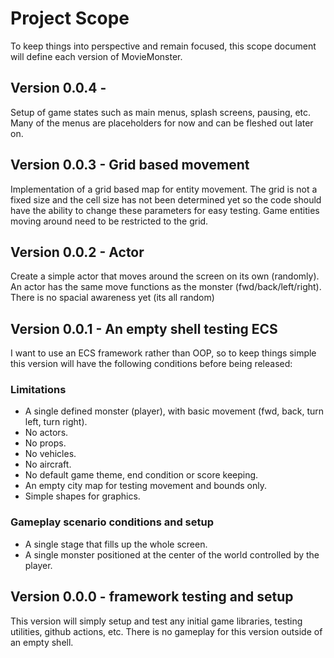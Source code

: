 # Project Scope

To keep things into perspective and remain focused, this scope document will define each version of MovieMonster.

## Version 0.0.4 -

Setup of game states such as main menus, splash screens, pausing, etc. Many of the menus are placeholders for now and can be fleshed out later on.

## Version 0.0.3 - Grid based movement

Implementation of a grid based map for entity movement. The grid is not a fixed size and the cell size has not been determined yet so the code should have the ability to change these parameters for easy testing. Game entities moving around need to be restricted to the grid.

## Version 0.0.2 - Actor

Create a simple actor that moves around the screen on its own (randomly). An actor has the same move functions as the monster (fwd/back/left/right). There is no spacial awareness yet (its all random)

## Version 0.0.1 - An empty shell testing ECS

I want to use an ECS framework rather than OOP, so to keep things simple this version will have the following conditions before being released:

### Limitations

- A single defined monster (player), with basic movement (fwd, back, turn left, turn right).
- No actors.
- No props.
- No vehicles.
- No aircraft.
- No default game theme, end condition or score keeping.
- An empty city map for testing movement and bounds only.
- Simple shapes for graphics.

### Gameplay scenario conditions and setup

- A single stage that fills up the whole screen.
- A single monster positioned at the center of the world controlled by the player.

## Version 0.0.0 - framework testing and setup

This version will simply setup and test any initial game libraries, testing utilities, github actions, etc. There is no gameplay for this version outside of an empty shell.
